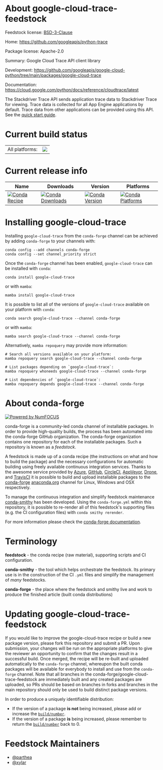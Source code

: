 About google-cloud-trace-feedstock
==================================

Feedstock license: [BSD-3-Clause](https://github.com/conda-forge/google-cloud-trace-feedstock/blob/main/LICENSE.txt)

Home: https://github.com/googleapis/python-trace

Package license: Apache-2.0

Summary: Google Cloud Trace API client library

Development: https://github.com/googleapis/google-cloud-python/tree/main/packages/google-cloud-trace

Documentation: https://cloud.google.com/python/docs/reference/cloudtrace/latest

The Stackdriver Trace API sends application trace data to Stackdriver Trace for viewing. Trace data is collected for all App Engine applications by default. Trace data from other applications can be provided using this API.
See the [quick start guide](https://googleapis.dev/python/cloudtrace/latest/index.html#quick-start).

Current build status
====================


<table><tr><td>All platforms:</td>
    <td>
      <a href="https://dev.azure.com/conda-forge/feedstock-builds/_build/latest?definitionId=9610&branchName=main">
        <img src="https://dev.azure.com/conda-forge/feedstock-builds/_apis/build/status/google-cloud-trace-feedstock?branchName=main">
      </a>
    </td>
  </tr>
</table>

Current release info
====================

| Name | Downloads | Version | Platforms |
| --- | --- | --- | --- |
| [![Conda Recipe](https://img.shields.io/badge/recipe-google--cloud--trace-green.svg)](https://anaconda.org/conda-forge/google-cloud-trace) | [![Conda Downloads](https://img.shields.io/conda/dn/conda-forge/google-cloud-trace.svg)](https://anaconda.org/conda-forge/google-cloud-trace) | [![Conda Version](https://img.shields.io/conda/vn/conda-forge/google-cloud-trace.svg)](https://anaconda.org/conda-forge/google-cloud-trace) | [![Conda Platforms](https://img.shields.io/conda/pn/conda-forge/google-cloud-trace.svg)](https://anaconda.org/conda-forge/google-cloud-trace) |

Installing google-cloud-trace
=============================

Installing `google-cloud-trace` from the `conda-forge` channel can be achieved by adding `conda-forge` to your channels with:

```
conda config --add channels conda-forge
conda config --set channel_priority strict
```

Once the `conda-forge` channel has been enabled, `google-cloud-trace` can be installed with `conda`:

```
conda install google-cloud-trace
```

or with `mamba`:

```
mamba install google-cloud-trace
```

It is possible to list all of the versions of `google-cloud-trace` available on your platform with `conda`:

```
conda search google-cloud-trace --channel conda-forge
```

or with `mamba`:

```
mamba search google-cloud-trace --channel conda-forge
```

Alternatively, `mamba repoquery` may provide more information:

```
# Search all versions available on your platform:
mamba repoquery search google-cloud-trace --channel conda-forge

# List packages depending on `google-cloud-trace`:
mamba repoquery whoneeds google-cloud-trace --channel conda-forge

# List dependencies of `google-cloud-trace`:
mamba repoquery depends google-cloud-trace --channel conda-forge
```


About conda-forge
=================

[![Powered by
NumFOCUS](https://img.shields.io/badge/powered%20by-NumFOCUS-orange.svg?style=flat&colorA=E1523D&colorB=007D8A)](https://numfocus.org)

conda-forge is a community-led conda channel of installable packages.
In order to provide high-quality builds, the process has been automated into the
conda-forge GitHub organization. The conda-forge organization contains one repository
for each of the installable packages. Such a repository is known as a *feedstock*.

A feedstock is made up of a conda recipe (the instructions on what and how to build
the package) and the necessary configurations for automatic building using freely
available continuous integration services. Thanks to the awesome service provided by
[Azure](https://azure.microsoft.com/en-us/services/devops/), [GitHub](https://github.com/),
[CircleCI](https://circleci.com/), [AppVeyor](https://www.appveyor.com/),
[Drone](https://cloud.drone.io/welcome), and [TravisCI](https://travis-ci.com/)
it is possible to build and upload installable packages to the
[conda-forge](https://anaconda.org/conda-forge) [anaconda.org](https://anaconda.org/)
channel for Linux, Windows and OSX respectively.

To manage the continuous integration and simplify feedstock maintenance
[conda-smithy](https://github.com/conda-forge/conda-smithy) has been developed.
Using the ``conda-forge.yml`` within this repository, it is possible to re-render all of
this feedstock's supporting files (e.g. the CI configuration files) with ``conda smithy rerender``.

For more information please check the [conda-forge documentation](https://conda-forge.org/docs/).

Terminology
===========

**feedstock** - the conda recipe (raw material), supporting scripts and CI configuration.

**conda-smithy** - the tool which helps orchestrate the feedstock.
                   Its primary use is in the construction of the CI ``.yml`` files
                   and simplify the management of *many* feedstocks.

**conda-forge** - the place where the feedstock and smithy live and work to
                  produce the finished article (built conda distributions)


Updating google-cloud-trace-feedstock
=====================================

If you would like to improve the google-cloud-trace recipe or build a new
package version, please fork this repository and submit a PR. Upon submission,
your changes will be run on the appropriate platforms to give the reviewer an
opportunity to confirm that the changes result in a successful build. Once
merged, the recipe will be re-built and uploaded automatically to the
`conda-forge` channel, whereupon the built conda packages will be available for
everybody to install and use from the `conda-forge` channel.
Note that all branches in the conda-forge/google-cloud-trace-feedstock are
immediately built and any created packages are uploaded, so PRs should be based
on branches in forks and branches in the main repository should only be used to
build distinct package versions.

In order to produce a uniquely identifiable distribution:
 * If the version of a package **is not** being increased, please add or increase
   the [``build/number``](https://docs.conda.io/projects/conda-build/en/latest/resources/define-metadata.html#build-number-and-string).
 * If the version of a package **is** being increased, please remember to return
   the [``build/number``](https://docs.conda.io/projects/conda-build/en/latest/resources/define-metadata.html#build-number-and-string)
   back to 0.

Feedstock Maintainers
=====================

* [@parthea](https://github.com/parthea/)
* [@xylar](https://github.com/xylar/)

